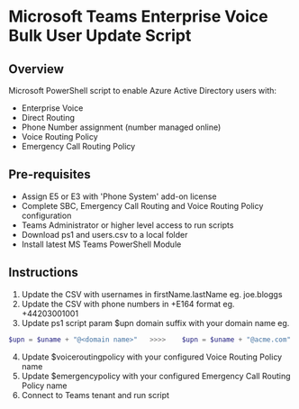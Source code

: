 # Microsoft Teams Enterprise Voice Bulk User Update Script

## Overview

Microsoft PowerShell script to enable Azure Active Directory users with:

- Enterprise Voice
- Direct Routing
- Phone Number assignment (number managed online)
- Voice Routing Policy 
- Emergency Call Routing Policy

## Pre-requisites

- Assign E5 or E3 with 'Phone System' add-on license
- Complete SBC, Emergency Call Routing and Voice Routing Policy configuration
- Teams Administrator or higher level access to run scripts
- Download ps1 and users.csv to a local folder
- Install latest MS Teams PowerShell Module

## Instructions

1. Update the CSV with usernames in firstName.lastName eg. joe.bloggs
2. Update the CSV with phone numbers in +E164 format eg. +44203001001
3. Update ps1 script param $upn domain suffix with your domain name eg. 

```powershell
$upn = $uname + "@<domain name>"   >>>>    $upn = $uname + "@acme.com"
```
4. Update $voiceroutingpolicy with your configured Voice Routing Policy name
5. Update $emergencypolicy with your configured Emergency Call Routing Policy name
6. Connect to Teams tenant and run script
